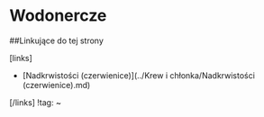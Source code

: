 # Wodonercze





##Linkujące do tej strony

[links]

- [Nadkrwistości (czerwienice)](../Krew i chłonka/Nadkrwistości (czerwienice).md)


[/links]
!tag:
~

